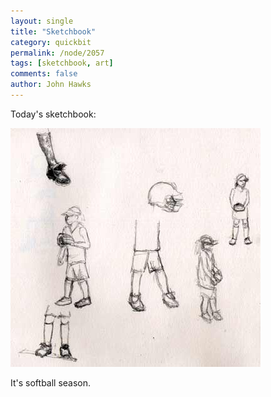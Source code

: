 ```yaml
---
layout: single 
title: "Sketchbook" 
category: quickbit
permalink: /node/2057
tags: [sketchbook, art] 
comments: false 
author: John Hawks 
---
```


Today's sketchbook:

<div class="middle-picture" />
<img src="/graphics/softball_sketches_1_2009.jpg" width="400" height="382" alt="Softball sketches" />
</div>

It's softball season. 

